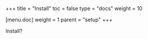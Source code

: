 +++
title = "Install"
toc = false
type = "docs"
weight = 10

[menu.doc]
weight = 1
parent = "setup"
+++

Install?
